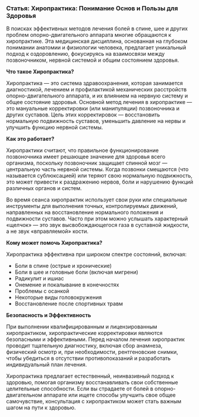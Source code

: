 ### Статья: Хиропрактика: Понимание Основ и Пользы для Здоровья

В поисках эффективных методов лечения болей в спине, шее и других проблем опорно-двигательного аппарата многие обращаются к хиропрактике. Эта медицинская дисциплина, основанная на глубоком понимании анатомии и физиологии человека, предлагает уникальный подход к оздоровлению, фокусируясь на взаимосвязи между позвоночником, нервной системой и общим состоянием здоровья.

**Что такое Хиропрактика?**

Хиропрактика — это система здравоохранения, которая занимается диагностикой, лечением и профилактикой механических расстройств опорно-двигательного аппарата, и их влиянием на нервную систему и общее состояние здоровья. Основной метод лечения в хиропрактике — это мануальные корректировки (или манипуляции) позвоночника и других суставов. Цель этих корректировок — восстановить нормальную подвижность суставов, уменьшить давление на нервы и улучшить функцию нервной системы.

**Как это работает?**

Хиропрактики считают, что правильное функционирование позвоночника имеет решающее значение для здоровья всего организма, поскольку позвоночник защищает спинной мозг — центральную часть нервной системы. Когда позвонки смещаются (что называется сублюксацией) или теряют свою нормальную подвижность, это может привести к раздражению нервов, боли и нарушению функций различных органов и систем.

Во время сеанса хиропрактик использует свои руки или специальные инструменты для выполнения точных, контролируемых движений, направленных на восстановление нормального положения и подвижности суставов. Часто при этом можно услышать характерный «щелчок» — это звук высвобождающегося газа в суставной жидкости, а не звук «вправляемой» кости.

**Кому может помочь Хиропрактика?**

Хиропрактика эффективна при широком спектре состояний, включая:

*   Боли в спине (острые и хронические)
*   Боли в шее и головные боли (включая мигрени)
*   Радикулит и ишиас
*   Онемение и покалывание в конечностях
*   Проблемы с осанкой
*   Некоторые виды головокружения
*   Восстановление после спортивных травм

**Безопасность и Эффективность**

При выполнении квалифицированным и лицензированным хиропрактиком, хиропрактические корректировки являются безопасными и эффективными. Перед началом лечения хиропрактик проводит тщательную диагностику, включая сбор анамнеза, физический осмотр и, при необходимости, рентгеновские снимки, чтобы убедиться в отсутствии противопоказаний и разработать индивидуальный план лечения.

Хиропрактика предлагает естественный, неинвазивный подход к здоровью, помогая организму восстанавливать свои собственные целительные способности. Если вы страдаете от болей в опорно-двигательном аппарате или ищете способы улучшить свое общее самочувствие, консультация с хиропрактиком может стать важным шагом на пути к здоровью.
